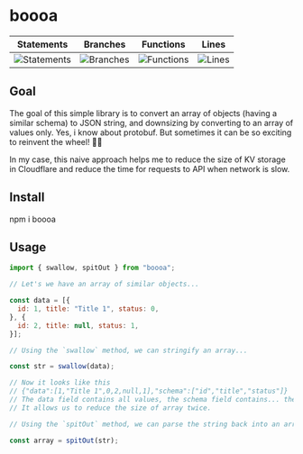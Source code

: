 # boooa

| Statements                  | Branches                | Functions                 | Lines             |
| --------------------------- | ----------------------- | ------------------------- | ----------------- |
| ![Statements](https://img.shields.io/badge/statements-100%25-brightgreen.svg?style=flat) | ![Branches](https://img.shields.io/badge/branches-89.47%25-yellow.svg?style=flat) | ![Functions](https://img.shields.io/badge/functions-100%25-brightgreen.svg?style=flat) | ![Lines](https://img.shields.io/badge/lines-100%25-brightgreen.svg?style=flat) |

## Goal

The goal of this simple library is to convert an array of objects (having a similar schema) to JSON string, and downsizing by converting to an array of values only. Yes, i know about protobuf. But sometimes it can be so exciting to reinvent the wheel! :biking_man:

In my case, this naive approach helps me to reduce the size of KV storage in Cloudflare and reduce the time for requests to API when network is slow.

## Install

npm i boooa

## Usage

```js
import { swallow, spitOut } from "boooa";

// Let's we have an array of similar objects...

const data = [{
  id: 1, title: "Title 1", status: 0,
}, {
  id: 2, title: null, status: 1,
}];

// Using the `swallow` method, we can stringify an array...

const str = swallow(data);

// Now it looks like this
// {"data":[1,"Title 1",0,2,null,1],"schema":["id","title","status"]}
// The data field contains all values, the schema field contains... the schema. 
// It allows us to reduce the size of array twice.

// Using the `spitOut` method, we can parse the string back into an array.

const array = spitOut(str);
```
